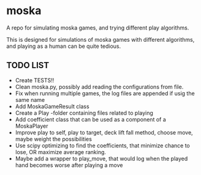 # moska
A repo for simulating moska games, and trying different play algorithms.

This is designed for simulations of moska games with different algorithms, and playing as a human can be quite tedious.

## TODO LIST
- Create TESTS!!
- Clean moska.py, possibly add reading the configurations from file.
- Fix when running multiple games, the log files are appended if usig the same name
- Add MoskaGameResult class
- Create a Play -folder containing files related to playing
- Add coefficient class that can be used as a component of a MoskaPlayer
- Improve play to self, play to target, deck lift fall method, choose move, maybe weight the possibilities
- Use scipy optimizing to find the coefficients, that minimize chance to lose, OR maximize average ranking.
- Maybe add a wrapper to play_move, that would log when the played hand becomes worse after playing a move